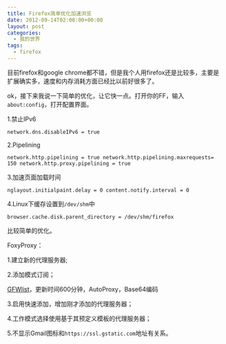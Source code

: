 ```yaml
---
title: Firefox简单优化加速浏览
date: 2012-09-14T02:08:00+00:00
layout: post
categories:
  - 我的世界
tags:
  - firefox
---
```


目前firefox和google chrome都不错，但是我个人用firefox还是比较多，主要是扩展确实多，速度和内存消耗方面已经比以前好很多了。

ok，接下来我说一下简单的优化，让它快一点。打开你的FF，输入`about:config`，打开配置界面。

1.禁止IPv6
```
network.dns.disableIPv6 = true
```
2.Pipelining
```
network.http.pipelining = true network.http.pipelining.maxrequests= 150 network.http.proxy.pipelining = true
```
3.加速页面加载时间
```
nglayout.initialpaint.delay = 0 content.notify.interval = 0
```
4.Linux下缓存设置到`/dev/shm`中
```
browser.cache.disk.parent_directory = /dev/shm/firefox
```
比较简单的优化。
<!--more-->
FoxyProxy：

1.建立新的代理服务器;

2.添加模式订阅；

[GFWlist](https://raw.githubusercontent.com/gfwlist/gfwlist/master/gfwlist.txt)，更新时间600分钟，AutoProxy，Base64编码

3.启用快速添加，增加刚才添加的代理服务器；

4.工作模式选择使用基于其预定义模板的代理服务器；

5.不显示Gmail图标和`https://ssl.gstatic.com`地址有关系。